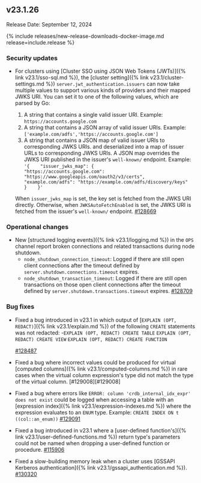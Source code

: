 ## v23.1.26

Release Date: September 12, 2024

{% include releases/new-release-downloads-docker-image.md release=include.release %}
<h3 id="v23-1-26-security-updates">Security updates</h3>

- For clusters using [Cluster SSO using JSON Web Tokens (JWTs)]({% link v23.1/sso-sql.md %}), the [cluster setting]({% link v23.1/cluster-settings.md %}) `server.jwt_authentication.issuers` can now take multiple values to support various kinds of providers and their mapped JWKS URI. You can set it to one of the following values, which are parsed by Go:
  1. A string that contains a single valid issuer URI. Example: `https://accounts.google.com`
  1. A string that contains a JSON array of valid issuer URIs. Example: `['example.com/adfs','https://accounts.google.com']`
  1. A string that contains a JSON map of valid issuer URIs to corresponding JWKS URIs. and deserialized into a map of issuer URLs to corresponding JWKS URIs. A JSON map overrides the JWKS URI published in the issuer's `well-known/` endpoint. Example: `'{    "issuer_jwks_map": {        "https://accounts.google.com": "https://www.googleapis.com/oauth2/v3/certs",        "example.com/adfs": "https://example.com/adfs/discovery/keys"     }    }'`

  When `issuer_jwks_map` is set, the key set is fetched from the JWKS URI directly. Otherwise, when `JWKSAutoFetchEnabled` is set, the JWKS URI is fetched from the issuer's `well-known/` endpoint. [#128669][#128669]

<h3 id="v23-1-26-operational-changes">Operational changes</h3>

- New [structured logging events]({% link v23.1/logging.md %}) in the `OPS` channel report broken connections and related transactions during node shutdown.
  - `node_shutdown_connection_timeout`: Logged if there are still open client connections after the timeout defined by `server.shutdown.connections.timeout` expires.
  - `node_shutdown_transaction_timeout`: Logged if there are still open transactions on those open client connections after the timeout defined by `server.shutdown.transactions.timeout` expires. [#128709][#128709]

<h3 id="v23-1-26-bug-fixes">Bug fixes</h3>

- Fixed a bug introduced in v23.1 in which output of [`EXPLAIN (OPT, REDACT)`]({% link v23.1/explain.md %}) of the following `CREATE` statements was not redacted:
  -`EXPLAIN (OPT, REDACT) CREATE TABLE`
  `EXPLAIN (OPT, REDACT) CREATE VIEW`
  `EXPLAIN (OPT, REDACT) CREATE FUNCTION`

  [#128487][#128487]
- Fixed a bug where incorrect values could be produced for virtual [computed columns]({% link v23.1/computed-columns.md %}) in rare cases when the virtual column expression's type did not match the type of the virtual column. [#129008][#129008]
- Fixed a bug where errors like `ERROR: column 'crdb_internal_idx_expr' does not exist` could be logged when accessing a table with an [expression index]({% link v23.1/expression-indexes.md %}) where the expression evaluates to an `ENUM` type. Example: `CREATE INDEX ON t ((col::an_enum))` [#129091][#129091]
- Fixed a bug introduced in v23.1 where a [user-defined function's]({% link v23.1/user-defined-functions.md %}) return type's parameters could not be named when dropping a user-defined function or procedure. [#115906][#115906]
- Fixed a slow-building memory leak when a cluster uses [GSSAPI Kerberos authentication]({% link v23.1/gssapi_authentication.md %}). [#130320][#130320]

[#115906]: https://github.com/cockroachdb/cockroach/pull/115906
[#128487]: https://github.com/cockroachdb/cockroach/pull/128487
[#128669]: https://github.com/cockroachdb/cockroach/pull/128669
[#128709]: https://github.com/cockroachdb/cockroach/pull/128709
[#129091]: https://github.com/cockroachdb/cockroach/pull/129091
[#130320]: https://github.com/cockroachdb/cockroach/pull/130320
